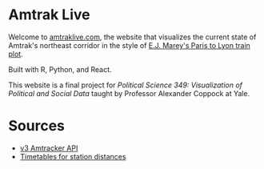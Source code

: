 # Amtrak Live

Welcome to [amtraklive.com](https://amtraklive.com/), the website that visualizes the current state of Amtrak's northeast corridor in the style of [E.J. Marey's Paris to Lyon train plot](https://www.researchgate.net/figure/Graphical-train-schedule-E-J-Mareys-1878-graphical-train-schedule-showing-all_fig9_332643897).

Built with R, Python, and React.

This website is a final project for *Political Science 349: Visualization of Political and Social Data* taught by Professor Alexander Coppock at Yale.

# Sources
- [v3 Amtracker API](https://github.com/piemadd/amtraker-v3)
- [Timetables for station distances](https://www.narprail.org/site/assets/files/20928/nec-bos-was-1.pdf)